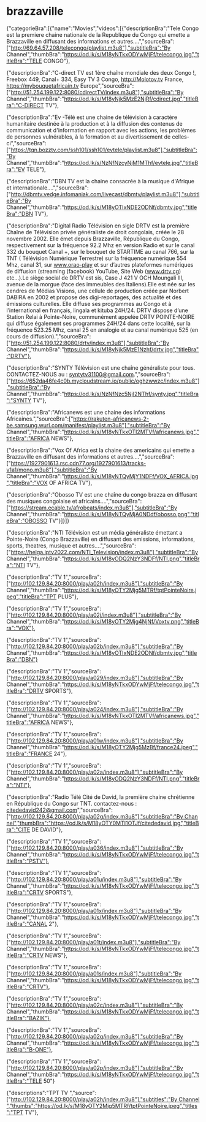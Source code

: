 # brazzaville
{"categorieBra":[{"name":"Movies","videos":[{"descriptionBra":"Tele Congo est la premiere chaine nationale de la Republique du Congo qui emette a Brazzaville en diffusant des informations et autres....","sourceBra":["http://69.64.57.208/telecongo/playlist.m3u8"],"subtitleBra":"By Channel","thumbBra":"https://od.lk/s/M18yNTkxODYwMjFf/telecongo.jpg","titleBra":"TELE CONGO"},

{"descriptionBra":"C-direct TV est 1ère chaîne mondiale des deux Congo !, Freebox 449, Canal+ 334, Easy TV 3 Congo, http://Molotov.tv France, https://mybouquetafricain.tv Europe","sourceBra":["http://51.254.199.122:8080/cdirectTV/index.m3u8"],"subtitleBra":"By Channel","thumbBra":"https://od.lk/s/M18yNjk5MzE2NjRf/cdirect.jpg","titleBra":"C-DIRECT TV"},

{"descriptionBra":"Ev -Télé est une chaine de télévision à caractère humanitaire destinée à la production et à la diffusion des contenus de communication et d'information en rapport avec les actions, les problèmes de personnes vulnérables, à la formation et au divertissement de celles-ci","sourceBra":["https://tgn.bozztv.com/ssh101/ssh101/evtele/playlist.m3u8"],"subtitleBra":"By Channel","thumbBra":"https://od.lk/s/NzNfNzcyNjM1MThf/evtele.jpg","titleBra":"EV TELE"},

{"descriptionBra":"DBN TV est la chaine consacrée à la musique d'Afrique et internationale....","sourceBra":["http://dbmtv.vedge.infomaniak.com/livecast/dbmtv/playlist.m3u8"],"subtitleBra":"By Channel","thumbBra":"https://od.lk/s/M18yOTIxNDE2ODNf/dbmtv.jpg","titleBra":"DBN TV"},

{"descriptionBra":"Digital Radio Télévision en sigle DRTV est la première Chaîne de Télévision privée généraliste de droit congolais, créée le 28 novembre 2002. Elle émet depuis Brazzaville, République du Congo, respectivement sur la fréquence 92.2 Mhz en version Radio et  sur le canal 332 du bouquet Canal +, sur le bouquet  de STARTIME au canal 766, sur la TNT ( Télévision Numérique Terrestre) sur la fréquence numérique 554 Mhz, canal 31, sur www.orao-play et sur d’autres plateformes numériques de diffusion (streaming (facebook)  YouTube, Site Web (www.drtv.cg) etc...).Le siège social de DRTV est sis, Case J 421 V OCH Moungali III, avenue de la morgue (face des immeubles des Italiens).Elle est née sur les cendres de Médias Visions, une cellule de production créée par Norbert DABIRA en 2002 et  propose des digi-reportages, des actualité et des émissions culturelles. Elle diffuse ses programmes au Congo et à l’international en français, lingala et kituba 24H/24. DRTV dispose d’une Station Relai à Pointe-Noire, communément appelée DRTV POINTE-NOIRE qui diffuse également ses programmes 24H/24 dans cette localité, sur la fréquence 523.25 Mhz, canal 25 en analogie et au canal numérique 525 (en cours de diffusion).","sourceBra":["http://51.254.199.122:8080/drtv/index.m3u8"],"subtitleBra":"By Channel","thumbBra":"https://od.lk/s/M18yNjk5MzE1Nzhf/drtv.jpg","titleBra":"DRTV"},

{"descriptionBra":"SYNTY Télévision est une chaîne généraliste pour tous. CONTACTEZ-NOUS au : syntytv31100@gmail.com.","sourceBra":["https://652da46fe4c0b.mycloudstream.io/public/oghzwwzc/index.m3u8"],"subtitleBra":"By Channel","thumbBra":"https://od.lk/s/NzNfNzc5NjI2NThf/synty.jpg","titleBra":"SYNTY TV"},   

{"descriptionBra":"Africanews est une chaine des informations Africaines.","sourceBra":["https://rakuten-africanews-2-be.samsung.wurl.com/manifest/playlist.m3u8"],"subtitleBra":"By Channel","thumbBra":"https://od.lk/s/M18yNTkxOTI2MTVf/africanews.jpg","titleBra":"AFRICA NEWS"},

{"descriptionBra":"Vox Of Africa est la chaine des americains qui emette a Brazzaville en diffusant des informations et autres....","sourceBra":["https://1927901613.rsc.cdn77.org/1927901613/tracks-v1a1/mono.m3u8"],"subtitleBra":"By Channel","thumbBra":"https://od.lk/s/M18yNTQyMjY1NDFf/VOX_AFRICA.jpg","titleBra":"VOX OF AFRICA TV"},

{"descriptionBra":"Obosso TV est une chaîne du congo brazza en diffusant des musiques congolaise et africains....","sourceBra":["https://stream.ecable.tv/afrobeats/index.m3u8"],"subtitleBra":"By Channel","thumbBra":"https://od.lk/s/M18yNTQyMjA0NDdf/obosso.png","titleBra":"OBOSSO TV"}]}]}





{"descriptionBra":"NTI Télévision est un média généraliste émettant a Pointe-Noire (Congo Brazzaville) en diffusant des emissions, informations, sports, theatres, musique et autres....","sourceBra":["https://helga.iptv2022.com/NTI_Television/index.m3u8"],"subtitleBra":"By Channel","thumbBra":"https://od.lk/s/M18yODQ2NzY3NDFf/NTI.png","titleBra":"NTI TV"},

{"descriptionBra":"TV 1","sourceBra":["http://102.129.84.20:8000/play/a02h/index.m3u8"],"subtitleBra":"By Channel","thumbBra":"https://od.lk/s/M18yOTY2Mjg5MTRf/tptPointeNoire.jpeg","titleBra":"TPT PLUS"},

{"descriptionBra":"TV 1","sourceBra":["http://102.129.84.20:8000/play/a02j/index.m3u8"],"subtitleBra":"By Channel","thumbBra":"https://od.lk/s/M18yOTY2Mjg4NjNf/Voxtv.png","titleBra":"VOX"},

{"descriptionBra":"TV 1","sourceBra":["http://102.129.84.20:8000/play/a02b/index.m3u8"],"subtitleBra":"By Channel","thumbBra":"https://od.lk/s/M18yOTIxNDE2ODNf/dbmtv.jpg","titleBra":"DBN"}

{"descriptionBra":"TV 1","sourceBra":["http://102.129.84.20:8000/play/a029/index.m3u8"],"subtitleBra":"By Channel","thumbBra":"https://od.lk/s/M18yNTkxODYwMjFf/telecongo.jpg","titleBra":"DRTV SPORTS"},

{"descriptionBra":"TV 1","sourceBra":["http://102.129.84.20:8000/play/a024/index.m3u8"],"subtitleBra":"By Channel","thumbBra":"https://od.lk/s/M18yNTkxOTI2MTVf/africanews.jpg","titleBra":"AFRICA NEWS"},

{"descriptionBra":"TV 1","sourceBra":["http://102.129.84.20:8000/play/a01w/index.m3u8"],"subtitleBra":"By Channel","thumbBra":"https://od.lk/s/M18yOTY2Mjg5MzBf/france24.jpeg","titleBra":"FRANCE 24"},

{"descriptionBra":"TV 1","sourceBra":["http://102.129.84.20:8000/play/a02a/index.m3u8"],"subtitleBra":"By Channel","thumbBra":"https://od.lk/s/M18yODQ2NzY3NDFf/NTI.png","titleBra":"NTI"},

{"descriptionBra":"Radio Télé Cité de David, la première chaine chrétienne en République du Congo sur TNT. contactez-nous : citededavid242@gmail.com","sourceBra":["http://102.129.84.20:8000/play/a02g/index.m3u8"],"subtitleBra":"By Channel","thumbBra":"https://od.lk/s/M18yOTY0MTI1OTJf/citededavid.jpg","titleBra":"CITE DE DAVID"},

{"descriptionBra":"TV 1","sourceBra":["http://102.129.84.20:8000/play/a036/index.m3u8"],"subtitleBra":"By Channel","thumbBra":"https://od.lk/s/M18yNTkxODYwMjFf/telecongo.jpg","titleBra":"PSTV"},

{"descriptionBra":"TV 1","sourceBra":["http://102.129.84.20:8000/play/a01u/index.m3u8"],"subtitleBra":"By Channel","thumbBra":"https://od.lk/s/M18yNTkxODYwMjFf/telecongo.jpg","titleBra":"CRTV SPORTS"},

{"descriptionBra":"TV 1","sourceBra":["http://102.129.84.20:8000/play/a01x/index.m3u8"],"subtitleBra":"By Channel","thumbBra":"https://od.lk/s/M18yNTkxODYwMjFf/telecongo.jpg","titleBra":"CANAL 2"},

{"descriptionBra":"TV 1","sourceBra":["http://102.129.84.20:8000/play/a01t/index.m3u8"],"subtitleBra":"By Channel","thumbBra":"https://od.lk/s/M18yNTkxODYwMjFf/telecongo.jpg","titleBra":"CRTV NEWS"},

{"descriptionBra":"TV 1","sourceBra":["http://102.129.84.20:8000/play/a01s/index.m3u8"],"subtitleBra":"By Channel","thumbBra":"https://od.lk/s/M18yNTkxODYwMjFf/telecongo.jpg","titleBra":"CRTV"},

{"descriptionBra":"TV 1","sourceBra":["http://102.129.84.20:8000/play/a02c/index.m3u8"],"subtitleBra":"By Channel","thumbBra":"https://od.lk/s/M18yNTkxODYwMjFf/telecongo.jpg","titleBra":"BAZIK"},

{"descriptionBra":"TV 1","sourceBra":["http://102.129.84.20:8000/play/a02q/index.m3u8"],"subtitleBra":"By Channel","thumbBra":"https://od.lk/s/M18yNTkxODYwMjFf/telecongo.jpg","titleBra":"B-ONE"},

{"descriptionBra":"TV 1","sourceBra":["http://102.129.84.20:8000/play/a02p/index.m3u8"],"subtitleBra":"By Channel","thumbBra":"https://od.lk/s/M18yNTkxODYwMjFf/telecongo.jpg","titleBra":"TELE 50"}

{"descriptions":"TPT TV ","source":["http://102.129.84.20:8000/play/a02h/index.m3u8"],"subtitles":"By Channel","thumbs":"https://od.lk/s/M18yOTY2Mjg5MTRf/tptPointeNoire.jpeg","titles":"TPT TV"},

